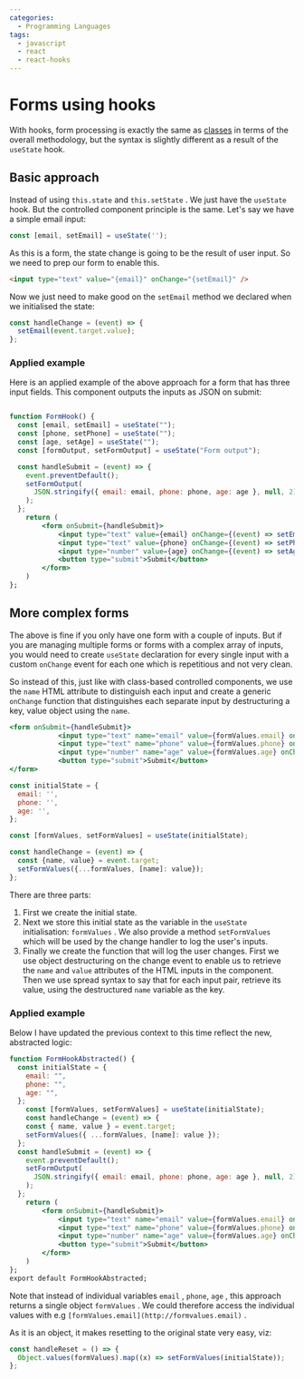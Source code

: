 ```yaml
---
categories:
  - Programming Languages
tags:
  - javascript
  - react
  - react-hooks
---
```


# Forms using hooks

With hooks, form processing is exactly the same as [classes](/Programming_Languages/React/Classes/Forms.md) in terms of the overall methodology, but the syntax is slightly different as a result of the `useState` hook.

>

## Basic approach

Instead of using `this.state` and `this.setState` . We just have the `useState` hook. But the controlled component principle is the same. Let's say we have a simple email input:

```jsx
const [email, setEmail] = useState('');
```

As this is a form, the state change is going to be the result of user input. So we need to prep our form to enable this.

```html
<input type="text" value="{email}" onChange="{setEmail}" />
```

Now we just need to make good on the `setEmail` method we declared when we initialised the state:

```jsx
const handleChange = (event) => {
  setEmail(event.target.value);
};
```

### Applied example

Here is an applied example of the above approach for a form that has three input fields. This component outputs the inputs as JSON on submit:

```jsx

function FormHook() {
  const [email, setEmail] = useState("");
  const [phone, setPhone] = useState("");
  const [age, setAge] = useState("");
  const [formOutput, setFormOutput] = useState("Form output");

  const handleSubmit = (event) => {
    event.preventDefault();
    setFormOutput(
      JSON.stringify({ email: email, phone: phone, age: age }, null, 2)
    );
  };
	return (
		<form onSubmit={handleSubmit}>
			<input type="text" value={email} onChange={(event) => setEmail(event.target.value)}>
			<input type="text" value={phone} onChange={(event) => setPhone(event.target.value)}>
			<input type="number" value={age} onChange={(event) => setAge(event.target.value)}>
			<button type="submit">Submit</button>
		</form>
	)
};
```

## More complex forms

The above is fine if you only have one form with a couple of inputs. But if you are managing multiple forms or forms with a complex array of inputs, you would need to create `useState` declaration for every single input with a custom `onChange` event for each one which is repetitious and not very clean.

So instead of this, just like with class-based controlled components, we use the `name` HTML attribute to distinguish each input and create a generic `onChange` function that distinguishes each separate input by destructuring a key, value object using the `name`.

```jsx
<form onSubmit={handleSubmit}>
			<input type="text" name="email" value={formValues.email} onChange={handleChange}>
			<input type="text" name="phone" value={formValues.phone} onChange={handleChange}>
			<input type="number" name="age" value={formValues.age} onChange={handleChange}>
			<button type="submit">Submit</button>
</form>
```

```jsx
const initialState = {
  email: '',
  phone: '',
  age: '',
};

const [formValues, setFormValues] = useState(initialState);

const handleChange = (event) => {
  const {name, value} = event.target;
  setFormValues({...formValues, [name]: value});
};
```

There are three parts:

1. First we create the initial state.
2. Next we store this initial state as the variable in the `useState` initialisation: `formValues` . We also provide a method `setFormValues` which will be used by the change handler to log the user's inputs.
3. Finally we create the function that will log the user changes. First we use object destructuring on the change event to enable us to retrieve the `name` and `value` attributes of the HTML inputs in the component. Then we use spread syntax to say that for each input pair, retrieve its value, using the destructured `name` variable as the key.

### Applied example

Below I have updated the previous context to this time reflect the new, abstracted logic:

```jsx
function FormHookAbstracted() {
  const initialState = {
    email: "",
    phone: "",
    age: "",
  };
	const [formValues, setFormValues] = useState(initialState);
	const handleChange = (event) => {
    const { name, value } = event.target;
    setFormValues({ ...formValues, [name]: value });
  };
  const handleSubmit = (event) => {
    event.preventDefault();
    setFormOutput(
      JSON.stringify({ email: email, phone: phone, age: age }, null, 2)
    );
  };
	return (
		<form onSubmit={handleSubmit}>
			<input type="text" name="email" value={formValues.email} onChange={handleChange}>
			<input type="text" name="phone" value={formValues.phone} onChange={handleChange}>
			<input type="number" name="age" value={formValues.age} onChange={handleChange}>
			<button type="submit">Submit</button>
		</form>
	)
};
export default FormHookAbstracted;
```

Note that instead of individual variables `email` , `phone`, `age` , this approach returns a single object `formValues` . We could therefore access the individual values with e.g `[formValues.email](http://formvalues.email)` .

As it is an object, it makes resetting to the original state very easy, viz:

```jsx
const handleReset = () => {
  Object.values(formValues).map((x) => setFormValues(initialState));
};
```
